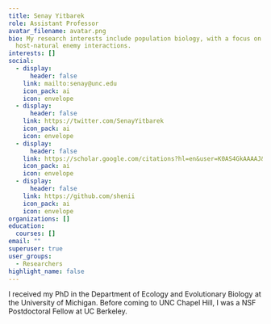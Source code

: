 ```yaml
---
title: Senay Yitbarek
role: Assistant Professor
avatar_filename: avatar.png
bio: My research interests include population biology, with a focus on
  host-natural enemy interactions.
interests: []
social:
  - display:
      header: false
    link: mailto:senay@unc.edu
    icon_pack: ai
    icon: envelope
  - display:
      header: false
    link: https://twitter.com/SenayYitbarek
    icon_pack: ai
    icon: envelope
  - display:
      header: false
    link: https://scholar.google.com/citations?hl=en&user=K0AS4GkAAAAJ&view_op=list_works&sortby=pubdate
    icon_pack: ai
    icon: envelope
  - display:
      header: false
    link: https://github.com/shenii
    icon_pack: ai
    icon: envelope
organizations: []
education:
  courses: []
email: ""
superuser: true
user_groups:
  - Researchers
highlight_name: false
---
```

I﻿ received my PhD in the Department of Ecology and Evolutionary Biology at the University of Michigan. Before coming to UNC Chapel Hill, I was a NSF Postdoctoral Fellow at UC Berkeley.
